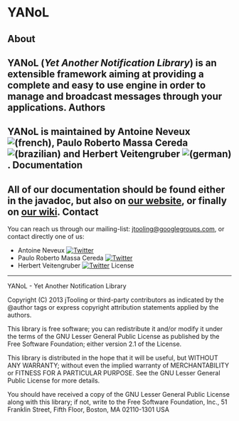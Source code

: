 YANoL
=====
About
-----
YANoL (*Yet Another Notification Library*) is an extensible framework aiming at providing a complete and easy to use engine in order to manage and broadcast messages through your applications.
Authors
-------
YANoL is maintained by Antoine Neveux ![(french)](http://cdn1.iconfinder.com/data/icons/flags/flags/24/France.png), Paulo Roberto Massa Cereda ![(brazilian)](http://cdn1.iconfinder.com/data/icons/flags/flags/24/Brazil.png) and Herbert Veitengruber ![(german)](http://cdn1.iconfinder.com/data/icons/flags/flags/24/Germany.png).
Documentation
-------------
All of our documentation should be found either in the javadoc, but also on [our website](http://jtooling.github.io/YANoL/), or finally on [our wiki](https://github.com/jtooling/YANoL/wiki).
Contact
-------
You can reach us through our mailing-list: jtooling@googlegroups.com, or contact directly one of us:
* Antoine Neveux [![Twitter](http://cdn3.iconfinder.com/data/icons/picons-social/57/03-twitter-32.png)](https://twitter.com/antoineneveux)
* Paulo Roberto Massa Cereda [![Twitter](http://cdn3.iconfinder.com/data/icons/picons-social/57/03-twitter-32.png)](https://twitter.com/paulocereda)
* Herbert Veitengruber [![Twitter](http://cdn3.iconfinder.com/data/icons/picons-social/57/03-twitter-32.png)](https://twitter.com/TohKlidan)
License
-------
YANoL - Yet Another Notification Library

Copyright (C) 2013 jTooling or third-party contributors as
indicated by the @author tags or express copyright attribution
statements applied by the authors.

This library is free software; you can redistribute it and/or
modify it under the terms of the GNU Lesser General Public
License as published by the Free Software Foundation; either
version 2.1 of the License.

This library is distributed in the hope that it will be useful,
but WITHOUT ANY WARRANTY; without even the implied warranty of
MERCHANTABILITY or FITNESS FOR A PARTICULAR PURPOSE. See the GNU
Lesser General Public License for more details.

You should have received a copy of the GNU Lesser General Public
License along with this library; if not, write to the Free Software
Foundation, Inc., 51 Franklin Street, Fifth Floor, Boston, MA 02110-1301 USA